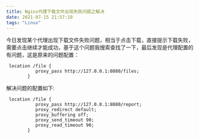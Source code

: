 ```yaml
---
title: Nginx代理下载文件出现失败问题之解决
date: 2021-07-15 21:57:19
tags: "Linux"
---
```

今日发现某个代理出现下载文件失败问题，相当于点击下载，直接提示下载失败，需要点击继续才能成功，基于这个问题我搜索查找了一下，最后发现是代理配置的有问题，这是原来的问题配置：
```
 location /file {
           proxy_pass http://127.0.0.1:8080/files;
        }
```
<!--more-->

解决问题的配置如下:
```
 location /file {
           proxy_pass http://127.0.0.1:8080/report;
           proxy_redirect default;
           proxy_buffering off;
           proxy_send_timeout 90;
           proxy_read_timeout 90;
        }
```
